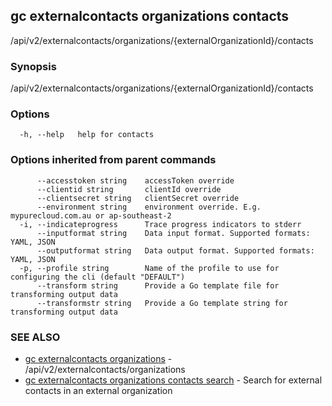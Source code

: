 ## gc externalcontacts organizations contacts

/api/v2/externalcontacts/organizations/{externalOrganizationId}/contacts

### Synopsis

/api/v2/externalcontacts/organizations/{externalOrganizationId}/contacts

### Options

```
  -h, --help   help for contacts
```

### Options inherited from parent commands

```
      --accesstoken string    accessToken override
      --clientid string       clientId override
      --clientsecret string   clientSecret override
      --environment string    environment override. E.g. mypurecloud.com.au or ap-southeast-2
  -i, --indicateprogress      Trace progress indicators to stderr
      --inputformat string    Data input format. Supported formats: YAML, JSON
      --outputformat string   Data output format. Supported formats: YAML, JSON
  -p, --profile string        Name of the profile to use for configuring the cli (default "DEFAULT")
      --transform string      Provide a Go template file for transforming output data
      --transformstr string   Provide a Go template string for transforming output data
```

### SEE ALSO

* [gc externalcontacts organizations](gc_externalcontacts_organizations.html)	 - /api/v2/externalcontacts/organizations
* [gc externalcontacts organizations contacts search](gc_externalcontacts_organizations_contacts_search.html)	 - Search for external contacts in an external organization


